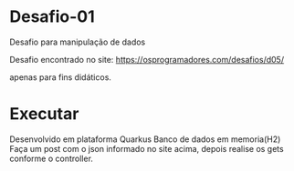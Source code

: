 # Desafio-01
Desafio para manipulação de dados

Desafio encontrado no site:
https://osprogramadores.com/desafios/d05/

apenas para fins didáticos.

# Executar
Desenvolvido em plataforma Quarkus
Banco de dados em memoria(H2)
Faça um post com o json informado no site acima, depois realise os gets conforme o controller.
